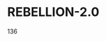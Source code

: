 # REBELLION-2.0                                                                                                          

136
